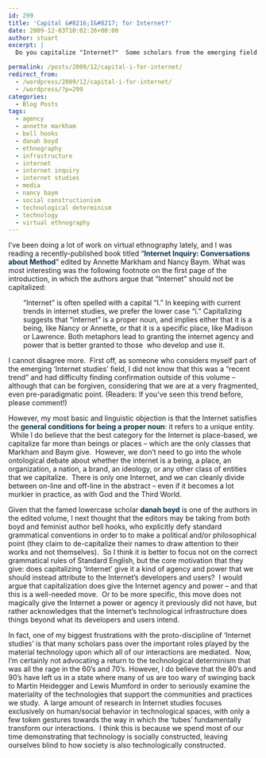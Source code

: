 ```yaml
---
id: 299
title: 'Capital &#8216;I&#8217; for Internet?'
date: 2009-12-03T10:02:26+00:00
author: stuart
excerpt: |
  Do you capitalize "Internet?"  Some scholars from the emerging field of 'Internet studies' say no.  I say yes.

permalink: /posts/2009/12/capital-i-for-internet/
redirect_from:
  - /wordpress/2009/12/capital-i-for-internet/
  - /wordpress/?p=299
categories:
  - Blog Posts
tags:
  - agency
  - annette markham
  - bell hooks
  - danah boyd
  - ethnography
  - infrastructure
  - internet
  - internet inquiry
  - internet studies
  - media
  - nancy baym
  - social constructionism
  - technological determinism
  - technology
  - virtual ethnography
---
```

<p style="margin-top: 1em; margin-right: 0px; margin-bottom: 1em; margin-left: 0px;">
  I&#8217;ve been doing a lot of work on virtual ethnography lately, and I was reading a recently-published book titled “<a style="color: #06324b; text-decoration: none; font-weight: bold;" href="http://internetinquiry.org/">Internet Inquiry: Conversations about Method</a>” edited by Annette Markham and Nancy Baym. What was most interesting was the following footnote on the first page of the introduction, in which the authors argue that &#8220;Internet&#8221; should not be capitalized:
</p>

<p style="margin-top: 1em; margin-right: 0px; margin-bottom: 1em; margin-left: 0px;">
  <!--more-->
</p>

<p style="margin-top: 1em; margin-right: 0px; margin-bottom: 1em; margin-left: 0px; padding-left: 30px;">
  &#8220;Internet&#8221; is often spelled with a capital &#8220;I.&#8221; In keeping with current trends in internet studies, we prefer the lower case &#8220;i.&#8221; Capitalizing suggests that &#8220;internet&#8221; is a proper noun, and implies either that it is a being, like Nancy or Annette, or that it is a specific place, like Madison or Lawrence. Both metaphors lead to granting the internet agency and power that is better granted to those  who develop and use it.
</p>

<p style="margin-top: 1em; margin-right: 0px; margin-bottom: 1em; margin-left: 0px;">
  I cannot disagree more.  First off, as someone who considers myself part of the emerging ‘Internet studies’ field, I did not know that this was a “recent trend” and had difficulty finding confirmation outside of this volume – although that can be forgiven, considering that we are at a very fragmented, even pre-paradigmatic point. (Readers: If you&#8217;ve seen this trend before, please comment!)
</p>

However, my most basic and linguistic objection is that the Internet satisfies the <a style="color: #06324b; text-decoration: none; font-weight: bold;" href="http://www.grammarbook.com/punctuation/capital.asp">general conditions for being a proper noun</a>: it refers to a unique entity.  While I do believe that the best category for the Internet is place-based, we capitalize far more than beings or places &#8211; which are the only classes that Markham and Baym give.  However, we don’t need to go into the whole ontological debate about whether the internet is a being, a place, an organization, a nation, a brand, an ideology, or any other class of entities that we capitalize.  There is only one Internet, and we can cleanly divide between on-line and off-line in the abstract &#8211; even if it becomes a lot murkier in practice, as with God and the Third World.

Given that the famed lowercase scholar <a style="color: #06324b; text-decoration: none; font-weight: bold;" href="http://www.danah.org/">danah boyd</a> is one of the authors in the edited volume, I next thought that the editors may be taking from both boyd and feminist author bell hooks, who explicitly defy standard grammatical conventions in order to to make a political and/or philosophical point (they claim to de-capitalize their names to draw attention to their works and not themselves).  So I think it is better to focus not on the correct grammatical rules of Standard English, but the core motivation that they give: does capitalizing ‘Internet’ give it a kind of agency and power that we should instead attribute to the Internet’s developers and users?  I would argue that capitalization does give the Internet agency and power – and that this is a well-needed move.  Or to be more specific, this move does not magically give the Internet a power or agency it previously did not have, but rather acknowledges that the Internet&#8217;s technological infrastructure does things beyond what its developers and users intend.

In fact, one of my biggest frustrations with the proto-discipline of &#8216;Internet studies&#8217; is that many scholars pass over the important roles played by the material technology upon which all of our interactions are mediated.  Now, I’m certainly not advocating a return to the technological determinism that was all the rage in the 60’s and 70’s. However, I do believe that the 80’s and 90’s have left us in a state where many of us are too wary of swinging back to Martin Heidegger and Lewis Mumford in order to seriously examine the materiality of the technologies that support the communities and practices we study.  A large amount of research in Internet studies focuses exclusively on human/social behavior in technological spaces, with only a few token gestures towards the way in which the ‘tubes’ fundamentally transform our interactions.  I think this is because we spend most of our time demonstrating that technology is socially constructed, leaving ourselves blind to how society is also technologically constructed.